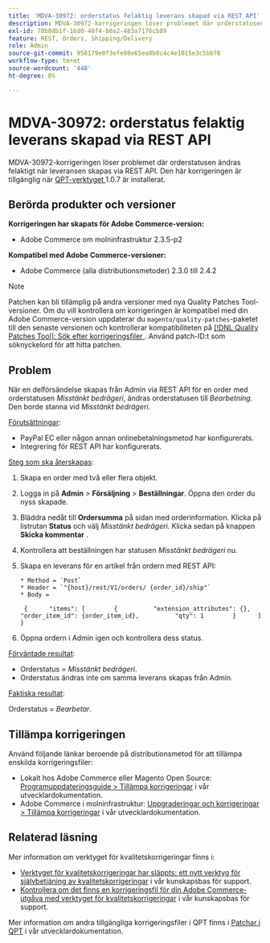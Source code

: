 ```yaml
---
title: 'MDVA-30972: orderstatus felaktig leverans skapad via REST API'
description: MDVA-30972-korrigeringen löser problemet där orderstatusen ändras felaktigt när leveransen skapas via REST API. Den här korrigeringen är tillgänglig när [QPT-verktyget (Quality Patches Tool)](/help/announcements/adobe-commerce-announcements/magento-quality-patches-released-new-tool-to-self-serve-quality-patches.md) 1.0.7 är installerat.
exl-id: 70b8db1f-16d0-48f4-b0a2-483a7176cb89
feature: REST, Orders, Shipping/Delivery
role: Admin
source-git-commit: 958179e0f3efe08e65ea8b0c4c4e1015e3c5bb76
workflow-type: tm+mt
source-wordcount: '448'
ht-degree: 0%

---
```


# MDVA-30972: orderstatus felaktig leverans skapad via REST API

MDVA-30972-korrigeringen löser problemet där orderstatusen ändras felaktigt när leveransen skapas via REST API. Den här korrigeringen är tillgänglig när [QPT-verktyget ](/help/announcements/adobe-commerce-announcements/magento-quality-patches-released-new-tool-to-self-serve-quality-patches.md) 1.0.7 är installerat.

## Berörda produkter och versioner

**Korrigeringen har skapats för Adobe Commerce-version:**

* Adobe Commerce om molninfrastruktur 2.3.5-p2

**Kompatibel med Adobe Commerce-versioner:**

* Adobe Commerce (alla distributionsmetoder) 2.3.0 till 2.4.2

>[!NOTE]
>
>Patchen kan bli tillämplig på andra versioner med nya Quality Patches Tool-versioner. Om du vill kontrollera om korrigeringen är kompatibel med din Adobe Commerce-version uppdaterar du `magento/quality-patches`-paketet till den senaste versionen och kontrollerar kompatibiliteten på [[!DNL Quality Patches Tool]: Sök efter korrigeringsfiler ](https://devdocs.magento.com/quality-patches/tool.html#patch-grid). Använd patch-ID:t som söknyckelord för att hitta patchen.

## Problem

När en delförsändelse skapas från Admin via REST API för en order med orderstatusen *Misstänkt bedrägeri*, ändras orderstatusen till *Bearbetning*. Den borde stanna vid *Misstänkt bedrägeri*.

<u>Förutsättningar</u>:

* PayPal EC eller någon annan onlinebetalningsmetod har konfigurerats.
* Integrering för REST API har konfigurerats.

<u>Steg som ska återskapas</u>:

1. Skapa en order med två eller flera objekt.
1. Logga in på **Admin** > **Försäljning** > **Beställningar**. Öppna den order du nyss skapade.
1. Bläddra nedåt till **Ordersumma** på sidan med orderinformation. Klicka på listrutan **Status** och välj *Misstänkt bedrägeri*. Klicka sedan på knappen **Skicka kommentar** .
1. Kontrollera att beställningen har statusen *Misstänkt bedrägeri* nu.
1. Skapa en leverans för en artikel från ordern med REST API:

   ```
   * Method = `Post`
   * Header = `"{host}/rest/V1/orders/ {order_id}/ship"`
   * Body =
   ```

   ```
    {      "items": [        {          "extension_attributes": {},          "order_item_id": {order_item_id},          "qty": 1        }      ]    }
   ```

1. Öppna ordern i Admin igen och kontrollera dess status.

<u>Förväntade resultat</u>:

* Orderstatus = *Misstänkt bedrägeri*.
* Orderstatus ändras inte om samma leverans skapas från Admin.

<u>Faktiska resultat</u>:

Orderstatus = *Bearbetar*.

## Tillämpa korrigeringen

Använd följande länkar beroende på distributionsmetod för att tillämpa enskilda korrigeringsfiler:

* Lokalt hos Adobe Commerce eller Magento Open Source: [Programuppdateringsguide > Tillämpa korrigeringar](https://devdocs.magento.com/guides/v2.4/comp-mgr/patching/mqp.html) i vår utvecklardokumentation.
* Adobe Commerce i molninfrastruktur: [Uppgraderingar och korrigeringar > Tillämpa korrigeringar](https://devdocs.magento.com/cloud/project/project-patch.html) i vår utvecklardokumentation.

## Relaterad läsning

Mer information om verktyget för kvalitetskorrigeringar finns i:

* [Verktyget för kvalitetskorrigeringar har släppts: ett nytt verktyg för självbetjäning av kvalitetskorrigeringar](/help/announcements/adobe-commerce-announcements/magento-quality-patches-released-new-tool-to-self-serve-quality-patches.md) i vår kunskapsbas för support.
* [Kontrollera om det finns en korrigeringsfil för din Adobe Commerce-utgåva med verktyget för kvalitetskorrigeringar](/help/support-tools/patches-available-in-qpt-tool/check-patch-for-magento-issue-with-magento-quality-patches.md) i vår kunskapsbas för support.

Mer information om andra tillgängliga korrigeringsfiler i QPT finns i [Patchar i QPT](https://devdocs.magento.com/quality-patches/tool.html#patch-grid) i vår utvecklardokumentation.
